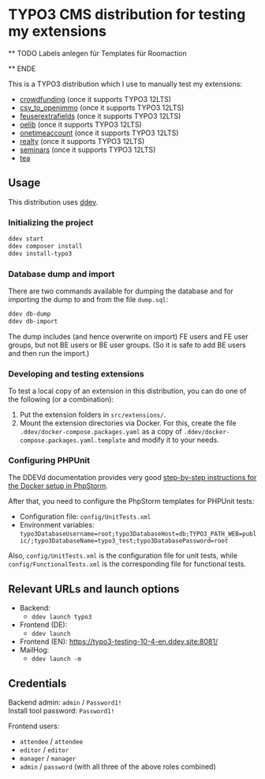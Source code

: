 # TYPO3 CMS distribution for testing my extensions

** TODO
Labels anlegen für Templates für Roomaction

** ENDE

This is a TYPO3 distribution which I use to manually test my extensions:

- [crowdfunding](https://github.com/oliverklee/ext-crowdfunding)
  (once it supports TYPO3 12LTS)
- [csv_to_openimmo](https://github.com/oliverklee/ext-csv_to_openimmo)
  (once it supports TYPO3 12LTS)
- [feuserextrafields](https://github.com/oliverklee/ext-feuserextrafields)
  (once it supports TYPO3 12LTS)
- [oelib](https://github.com/oliverklee/ext-oelib)
  (once it supports TYPO3 12LTS)
- [onetimeaccount](https://github.com/oliverklee/ext-onetimeaccount)
  (once it supports TYPO3 12LTS)
- [realty](https://github.com/oliverklee/ext-realty)
  (once it supports TYPO3 12LTS)
- [seminars](https://github.com/oliverklee/ext-seminars)
  (once it supports TYPO3 12LTS)
- [tea](https://github.com/TYPO3-Documentation/tea)

## Usage

This distribution uses [ddev](https://github.com/drud/ddev).

### Initializing the project

```bash
ddev start
ddev composer install
ddev install-typo3
```

### Database dump and import

There are two commands available for dumping the database and for importing the
dump to and from the file `dump.sql`:

```bash
ddev db-dump
ddev db-import
```

The dump includes (and hence overwrite on import) FE users and FE user groups,
but not BE users or BE user groups. (So it is safe to add BE users and then
run the import.)

### Developing and testing extensions

To test a local copy of an extension in this distribution, you can do one of
the following (or a combination):

1. Put the extension folders in `src/extensions/`.
2. Mount the extension directories via Docker. For this, create the file
   `.ddev/docker-compose.packages.yaml` as a copy of
   `.ddev/docker-compose.packages.yaml.template` and modify it to your needs.

### Configuring PHPUnit

The DDEVd documentation provides very good
[step-by-step instructions for the Docker setup in PhpStorm](https://ddev.readthedocs.io/en/stable/users/topics/phpstorm/).

After that, you need to configure the PhpStorm templates for PHPUnit tests:

- Configuration file: `config/UnitTests.xml`
- Environment variables:
  `typo3DatabaseUsername=root;typo3DatabaseHost=db;TYPO3_PATH_WEB=public/;typo3DatabaseName=typo3_test;typo3DatabasePassword=root`

Also, `config/UnitTests.xml` is the configuration file for unit tests,
while `config/FunctionalTests.xml` is the corresponding file for functional
tests.

## Relevant URLs and launch options

- Backend:
  - `ddev launch typo3`
- Frontend (DE):
  - `ddev launch`
- Frontend (EN): https://typo3-testing-10-4-en.ddev.site:8081/
- MailHog:
  - `ddev launch -m`

## Credentials

Backend admin: `admin` / `Password1!`<br/>
Install tool password: `Password1!`

Frontend users:
- `attendee` / `attendee`
- `editor` / `editor`
- `manager` / `manager`
- `admin` / `password` (with all three of the above roles combined)
